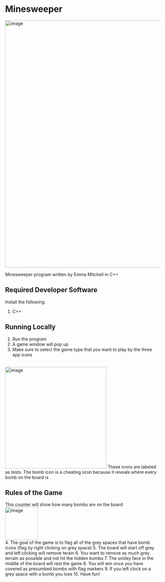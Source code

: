 # Minesweeper
<img width="801" alt="image" src="https://github.com/user-attachments/assets/a7779108-23f7-46f8-96e4-41c8600a5539">

Minesweeper program written by Emma Mitchell in C++

## Required Developer Software
Install the following:
1. C++

## Running Locally
1. Run the program
2. A game window will pop up
3. Make sure to select the game type that you want to play by the three app icons
<br>
<img width="329" alt="image" src="https://github.com/user-attachments/assets/a2a9aaa8-1de7-4a1d-b029-cf475b014e35">
These icons are labeled as tests.
The bomb icon is a cheating iicon because it reveals where every bomb on the board is

## Rules of the Game

This counter will show how many bombs are on the board
<br>
<img width="106" alt="image" src="https://github.com/user-attachments/assets/b47e84dd-2bf1-49c0-b37a-f746ffc0fdb4">
<br>
4. The goal of the game is to flag all of the grey spaces that have bomb icons (flag by right clicking on grey space)
5. The board will start off grey and left clicking will remove terain
6. You want to remove as much grey terrain as possible and not hit the hidden bombs
7. The smiley face in the middle of the board will rest the game
8. You will win once you have covered as presumbed bombs with flag markers
9. If you left clock on a grey space with a bomb you lose
10. Have fun!

